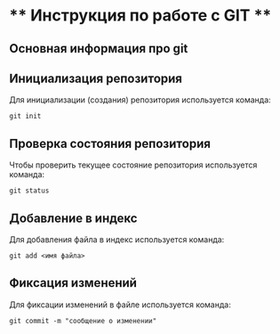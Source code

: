 # ** Инструкция по работе с GIT **

## Основная информация про git

## Инициализация репозитория

Для инициализации (создания) репозитория используется команда:

    git init

## Проверка состояния репозитория

Чтобы проверить текущее состояние репозитория используется команда:

    git status

## Добавление в индекс

Для добавления файла в индекс используется команда:

    git add <имя файла>

## Фиксация изменений

Для фиксации изменений в файле используется команда:

    git commit -m "сообщение о изменении"





